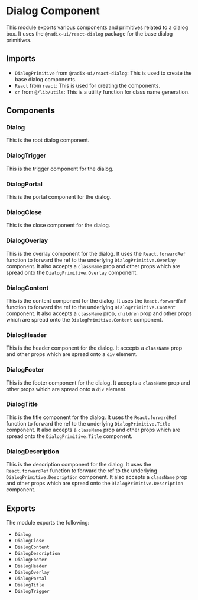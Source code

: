 # Dialog Component

This module exports various components and primitives related to a dialog box. It uses the `@radix-ui/react-dialog` package for the base dialog primitives.

## Imports

- `DialogPrimitive` from `@radix-ui/react-dialog`: This is used to create the base dialog components.
- `React` from `react`: This is used for creating the components.
- `cn` from `@/lib/utils`: This is a utility function for class name generation.

## Components

### Dialog

This is the root dialog component.

### DialogTrigger

This is the trigger component for the dialog.

### DialogPortal

This is the portal component for the dialog.

### DialogClose

This is the close component for the dialog.

### DialogOverlay

This is the overlay component for the dialog. It uses the `React.forwardRef` function to forward the ref to the underlying `DialogPrimitive.Overlay` component. It also accepts a `className` prop and other props which are spread onto the `DialogPrimitive.Overlay` component.

### DialogContent

This is the content component for the dialog. It uses the `React.forwardRef` function to forward the ref to the underlying `DialogPrimitive.Content` component. It also accepts a `className` prop, `children` prop and other props which are spread onto the `DialogPrimitive.Content` component.

### DialogHeader

This is the header component for the dialog. It accepts a `className` prop and other props which are spread onto a `div` element.

### DialogFooter

This is the footer component for the dialog. It accepts a `className` prop and other props which are spread onto a `div` element.

### DialogTitle

This is the title component for the dialog. It uses the `React.forwardRef` function to forward the ref to the underlying `DialogPrimitive.Title` component. It also accepts a `className` prop and other props which are spread onto the `DialogPrimitive.Title` component.

### DialogDescription

This is the description component for the dialog. It uses the `React.forwardRef` function to forward the ref to the underlying `DialogPrimitive.Description` component. It also accepts a `className` prop and other props which are spread onto the `DialogPrimitive.Description` component.

## Exports

The module exports the following:

- `Dialog`
- `DialogClose`
- `DialogContent`
- `DialogDescription`
- `DialogFooter`
- `DialogHeader`
- `DialogOverlay`
- `DialogPortal`
- `DialogTitle`
- `DialogTrigger`